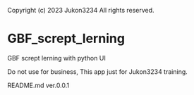 
Copyright (c) 2023 Jukon3234 All rights reserved.<BR>

# GBF_scrept_lerning
GBF scrept lerning with python UI


Do not use for business,
This app just for Jukon3234 training.



README.md ver.0.0.1

